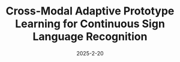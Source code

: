 ---
title: "Cross-Modal Adaptive Prototype Learning for Continuous Sign Language Recognition"
collection: publications
category: manuscripts
permalink: https://ieeexplore.ieee.org/document/10896751
excerpt: 'Published in TCSVT (CCF B, 中科院1区)'
date: 2025-2-20
venue: 'Journal 1'
citation: '...'
---